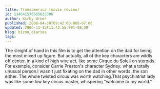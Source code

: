 ```yaml
---
title: Transamerica (movie review)
id: 114641578655625306
author: Kirby Urner
published: 2006-04-30T09:42:00.000-07:00
updated: 2006-11-15T11:43:55.991-08:00
blog: bizmo_diaries
tags: 
---
```


The sleight of hand in this film is to get the attention on the dad for being the most mixed up figure.  But actually, all of the key characters are wildly off center, in a kind of high wire act, like some Cirque du Soleil on steroids. For example, consider Carrie Preston's character Sydney:  what a totally unusual person.I wasn't just fixating on the dad in other words, the son either.  The whole twisted circus was worth watching.That psychiatrist lady was like some low key circus master, whispering "welcome to my world."